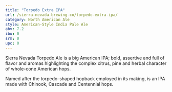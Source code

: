 ```yaml
---
title: "Torpedo Extra IPA"
url: /sierra-nevada-brewing-co/torpedo-extra-ipa/
category: North American Ale
style: American-Style India Pale Ale
abv: 7.2
ibu: 0
srm: 0
upc: 0
---
```

Sierra Nevada Torpedo Ale is a big American IPA; bold, assertive and full of flavor and aromas highlighting the complex citrus, pine and herbal character of whole-cone American hops.

Named after the torpedo-shaped hopback employed in its making, is an IPA made with Chinook, Cascade and Centennial hops.
